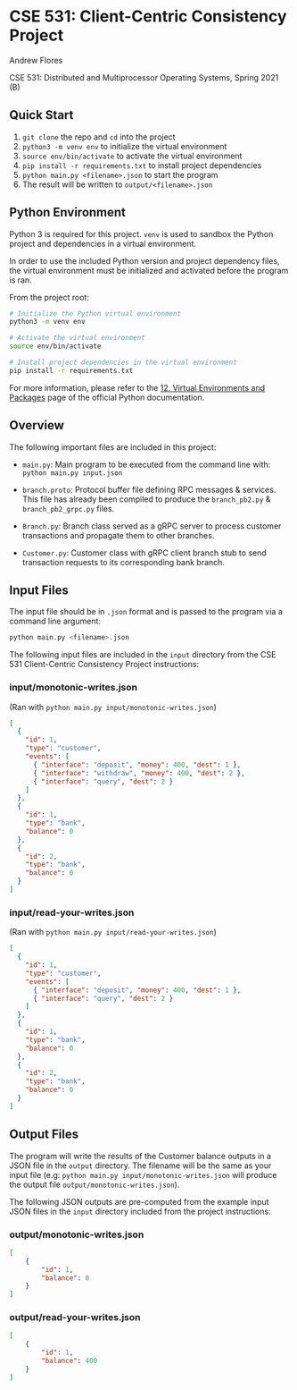 <h1>CSE 531: Client-Centric Consistency Project</h1>

Andrew Flores

CSE 531: Distributed and Multiprocessor Operating Systems, Spring 2021 (B)



## Quick Start

1. `git clone` the repo and `cd` into the project
2. `python3 -m venv env` to initialize the virtual environment
3. `source env/bin/activate` to activate the virtual environment
4. `pip install -r requirements.txt` to install project dependencies
5. `python main.py <filename>.json` to start the program
6. The result will be written to `output/<filename>.json`

## Python Environment

Python 3 is required for this project. `venv` is used to sandbox the Python project and dependencies in a virtual environment.

In order to use the included Python version and project dependency files, the virtual environment must be initialized and activated before the program is ran.

From the project root:

```sh
# Initialize the Python virtual environment
python3 -m venv env

# Activate the virtual environment
source env/bin/activate

# Install project dependencies in the virtual environment
pip install -r requirements.txt
```

For more information, please refer to the [12. Virtual Environments and Packages](https://docs.python.org/3/tutorial/venv.html) page of the official Python documentation.

## Overview

The following important files are included in this project:

* `main.py`: Main program to be executed from the command line with: `python main.py input.json`

* `branch.proto`: Protocol buffer file defining RPC messages & services. This file has already been compiled to produce the `branch_pb2.py` & `branch_pb2_grpc.py` files.

* `Branch.py`: Branch class served as a gRPC server to process customer transactions and propagate them to other branches.

* `Customer.py`: Customer class with gRPC client branch stub to send transaction requests to its corresponding bank branch.

## Input Files

The input file should be in `.json` format and is passed to the program via a command line argument:

```sh
python main.py <filename>.json
```

The following input files are included in the `input` directory from the CSE 531 Client-Centric Consistency Project instructions:

### input/monotonic-writes.json
(Ran with `python main.py input/monotonic-writes.json`)
```json
[
  {
    "id": 1,
    "type": "customer",
    "events": [
      { "interface": "deposit", "money": 400, "dest": 1 },
      { "interface": "withdraw", "money": 400, "dest": 2 },
      { "interface": "query", "dest": 2 }
    ]
  },
  {
    "id": 1,
    "type": "bank",
    "balance": 0
  },
  {
    "id": 2,
    "type": "bank",
    "balance": 0
  }
]
```

### input/read-your-writes.json
(Ran with `python main.py input/read-your-writes.json`)
```json
[
  {
    "id": 1,
    "type": "customer",
    "events": [
      { "interface": "deposit", "money": 400, "dest": 1 },
      { "interface": "query", "dest": 2 }
    ]
  },
  {
    "id": 1,
    "type": "bank",
    "balance": 0
  },
  {
    "id": 2,
    "type": "bank",
    "balance": 0
  }
]
```

## Output Files
The program will write the results of the Customer balance outputs in a JSON file in the `output` directory. The filename will be the same as your input file (e.g: `python main.py input/monotonic-writes.json` will produce the output file `output/monotonic-writes.json`).

The following JSON outputs are pre-computed from the example input JSON files in the `input` directory included from the project instructions:

### output/monotonic-writes.json
```json
[
    {
        "id": 1,
        "balance": 0
    }
]
```

### output/read-your-writes.json
```json
[
    {
        "id": 1,
        "balance": 400
    }
]
```